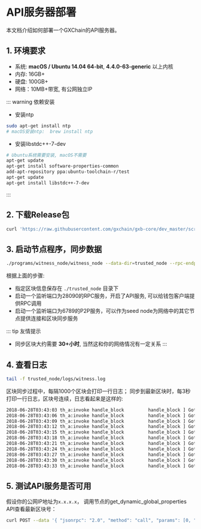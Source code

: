 # API服务器部署

本文档介绍如何部署一个GXChain的API服务器。

## 1. 环境要求

- 系统: **macOS / Ubuntu 14.04 64-bit**, **4.4.0-63-generic** 以上内核
- 内存: 16GB+
- 硬盘: 100GB+
- 网络：10MB+带宽, 有公网独立IP

::: warning 依赖安装

* 安装ntp
``` bash
sudo apt-get install ntp
# macOS安装ntp:  brew install ntp
```

* 安装libstdc++-7-dev
```bash
# Ubuntu系统需要安装, macOS不需要
apt-get update
apt-get install software-properties-common
add-apt-repository ppa:ubuntu-toolchain-r/test
apt-get update
apt-get install libstdc++-7-dev
```

:::


## 2. 下载Release包

``` bash
curl 'https://raw.githubusercontent.com/gxchain/gxb-core/dev_master/script/gxchain_install.sh' | bash
```

## 3. 启动节点程序，同步数据

``` bash
./programs/witness_node/witness_node --data-dir=trusted_node --rpc-endpoint="0.0.0.0:28090" --p2p-endpoint="0.0.0.0:6789" &
```

根据上面的步骤:
- 指定区块信息保存在 `./trusted_node` 目录下
- 启动一个监听端口为28090的RPC服务，开启了API服务, 可以给钱包客户端提供RPC调用
- 启动一个监听端口为6789的P2P服务，可以作为seed node为网络中的其它节点提供连接和区块同步服务

::: tip 友情提示
- 同步区块大约需要 **30+小时**, 当然这和你的网络情况有一定关系
:::

## 4. 查看日志

``` bash
tail -f trusted_node/logs/witness.log
```

区块同步过程中，每隔1000个区块会打印一行日志； 同步到最新区块时，每3秒打印一行日志，区块号连续，日志看起来是这样的:

``` bash
2018-06-28T03:43:03 th_a:invoke handle_block         handle_block ] Got block: #10731531 time: 2018-06-28T03:43:03 latency: 60 ms from: miner11  irreversible: 10731513 (-18)			application.cpp:489
2018-06-28T03:43:06 th_a:invoke handle_block         handle_block ] Got block: #10731532 time: 2018-06-28T03:43:06 latency: 16 ms from: taffy  irreversible: 10731515 (-17)			application.cpp:489
2018-06-28T03:43:09 th_a:invoke handle_block         handle_block ] Got block: #10731533 time: 2018-06-28T03:43:09 latency: 49 ms from: david12  irreversible: 10731515 (-18)			application.cpp:489
2018-06-28T03:43:12 th_a:invoke handle_block         handle_block ] Got block: #10731534 time: 2018-06-28T03:43:12 latency: 42 ms from: miner6  irreversible: 10731516 (-18)			application.cpp:489
2018-06-28T03:43:15 th_a:invoke handle_block         handle_block ] Got block: #10731535 time: 2018-06-28T03:43:15 latency: 10 ms from: sakura  irreversible: 10731516 (-19)			application.cpp:489
2018-06-28T03:43:18 th_a:invoke handle_block         handle_block ] Got block: #10731536 time: 2018-06-28T03:43:18 latency: 57 ms from: miner9  irreversible: 10731517 (-19)			application.cpp:489
2018-06-28T03:43:21 th_a:invoke handle_block         handle_block ] Got block: #10731537 time: 2018-06-28T03:43:21 latency: 56 ms from: robin-green  irreversible: 10731517 (-20)			application.cpp:489
2018-06-28T03:43:24 th_a:invoke handle_block         handle_block ] Got block: #10731538 time: 2018-06-28T03:43:24 latency: 17 ms from: kairos  irreversible: 10731522 (-16)			application.cpp:489
2018-06-28T03:43:27 th_a:invoke handle_block         handle_block ] Got block: #10731539 time: 2018-06-28T03:43:27 latency: 21 ms from: dennis1  irreversible: 10731524 (-15)			application.cpp:489
2018-06-28T03:43:30 th_a:invoke handle_block         handle_block ] Got block: #10731540 time: 2018-06-28T03:43:30 latency: 17 ms from: aaron  irreversible: 10731524 (-16)			application.cpp:489
2018-06-28T03:43:33 th_a:invoke handle_block         handle_block ] Got block: #10731541 time: 2018-06-28T03:43:33 latency: 23 ms from: caitlin  irreversible: 10731526 (-15)			application.cpp:489
```

## 5. 测试API服务是否可用

假设你的公网IP地址为```x.x.x.x```， 调用节点的get_dynamic_global_properties API查看最新区块号：

```bash
curl POST --data '{ "jsonrpc": "2.0", "method": "call", "params": [0, "get_dynamic_global_properties", []], "id": 1 }' http://x.x.x.x:28090
```
